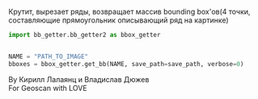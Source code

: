 Крутит, вырезает ряды, возвращает массив bounding box'ов(4 точки, составляющие прямоугольник описывающий ряд на картинке)  
```python
import bb_getter.bb_getter2 as bbox_getter  


NAME = "PATH_TO_IMAGE"
bboxes = bbox_getter.get_bb(NAME, save_path=save_path, verbose=0)  

```

By Кирилл Лалаянц и Владислав Дюжев  
For Geoscan with LOVE